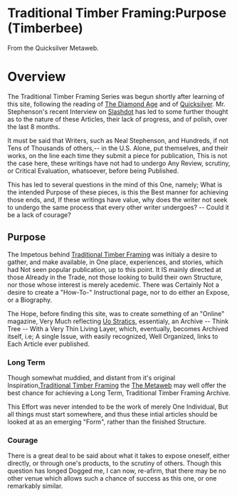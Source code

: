 
# Traditional Timber Framing:Purpose (Timberbee)

From the Quicksilver Metaweb.


# Overview


The Traditional Timber Framing Series was begun shortly after learning of this site, following the reading of [The Diamond Age](/stephenson-neal-the-diamond-age-or-a-young-lady-s-illustrated-primer) and of  [Quicksilver](/stephenson-neal-quicksilver). Mr. Stephenson's recent Interview on [Slashdot](/http-slashdot-org-article-pl-sid-04-10-20-1518217) has led to some further thought as to the nature of these Articles, their lack of progress, and of polish, over the last 8 months.

It must be said that Writers, such as Neal Stephenson, and Hundreds, if not Tens of Thousands of others,-- in the U.S. Alone, put themselves, and their works, on the line each time they submit a piece for publication, This is not the case here, these writings have not had to undergo Any Review, scrutiny, or Critical Evaluation, whatsoever, before being Published. 

This has led to several questions in the mind of this One, namely; What is the intended Purpose of these pieces, is this the Best manner for achieving those ends, and, If these writings have value, why does the writer not seek to undergo the same process that every other writer undergoes? -- Could it be a lack of courage?

## Purpose


The Impetous behind [Traditional Timber Framing](/traditional-timber-framing-timberbee) was initialy a desire to gather, and make available, in One place, experiences, and stories, which had Not seen popular publication, up to this point. It IS mainly directed at those Already in the Trade, not those looking to build their own Structure, nor those whose interest is merely acedemic. There was Certainly Not a desire to create a "How-To-" Instructional page, nor to do either an Expose, or a Biography.

The Hope, before finding this site, was to create something of an "Online" magazine, Very Much reflecting [Uo Stratics](/http-uo-stratics-com), essentialy, an Archive -- Think Tree -- With a Very Thin Living Layer, which, eventually, becomes Archived itself, i.e; A single Issue, with easily recognized, Well Organized, links to Each Article ever published.

### Long Term


Though somewhat muddied, and distant from it's original Inspiration,[Traditional Timber Framing](/traditional-timber-framing-timberbee) the [The Metaweb](/http-www-metaweb-com-wiki-wiki-phtml-title-main-page) may well offer the best chance for achieving a Long Term, Traditional Timber Framing Archive. 

This Effort was never intended to be the work of merely One Individual, But all things must start somewhere, and thus these intial articles should be looked at as an emerging "Form", rather than the finished Structure.

### Courage


There is a great deal to be said about what it takes to expose oneself, either directly, or through one's products, to the scrutiny of others. Though this question has longed Dogged me, I can now, re-afirm, that there may be no other venue which allows such a chance of success as this one, or one remarkably similar.
